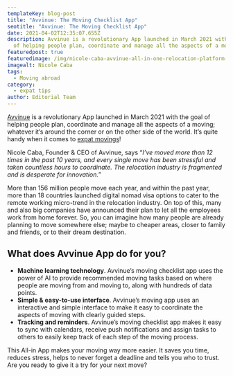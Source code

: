```yaml
---
templateKey: blog-post
title: "Avvinue: The Moving Checklist App"
seotitle: "Avvinue: The Moving Checklist App"
date: 2021-04-02T12:35:07.655Z
description: Avvinue is a revolutionary App launched in March 2021 with the goal
  of helping people plan, coordinate and manage all the aspects of a moving.
featuredpost: true
featuredimage: /img/nicole-caba-avvinue-all-in-one-relocation-platform-24.jpg
imagealt: Nicole Caba
tags:
  - Moving abroad
category:
  - expat tips
author: Editorial Team
---
```

[Avvinue](https://www.avvinue.com) is a revolutionary App launched in March 2021 with the goal of helping people plan, coordinate and manage all the aspects of a moving; whatever it’s around the corner or on the other side of the world. It’s quite handy when it comes to [expat movings](https://www.thexpatmagazine.com/blog/2018-08-15-your-guide-to-moving-internationally/)!

Nicole Caba, Founder & CEO of Avvinue, says “*I’ve moved more than 12 times in the past 10 years, and every single move has been stressful and taken countless hours to coordinate. The relocation industry is fragmented and is desperate for innovation.*”

More than 156 million people move each year, and within the past year, more than 18 countries launched digital nomad visa options to cater to the remote working micro-trend in the relocation industry. On top of this, many and also big companies have announced their plan to let all the employees work from home forever. So, you can imagine how many people are already planning to move somewhere else; maybe to cheaper areas, closer to family and friends, or to their dream destination.

## What does Avvinue App do for you?

* **Machine learning technology**. Avvinue’s moving checklist app uses the power of AI to provide recommended moving tasks based on where people are moving from and moving to, along with hundreds of data points.
* **Simple & easy-to-use interface**. Avvinue’s moving app uses an interactive and simple interface to make it easy to coordinate the aspects of moving with clearly guided steps.
* **Tracking and reminders**. Avvinue’s moving checklist app makes it easy to sync with calendars, receive push notifications and assign tasks to others to easily keep track of each step of the moving process.

This All-in App makes your moving way more easier. It saves you time, reduces stress, helps to never forget a deadline and tells you who to trust. Are you ready to give it a try for your next move?